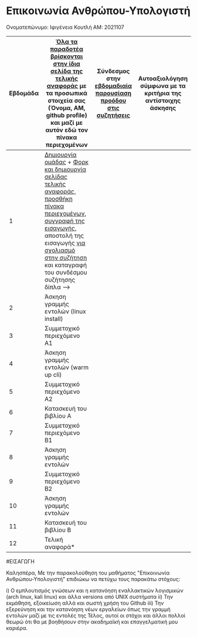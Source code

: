 # Επικοινωνία Ανθρώπου-Υπολογιστή

 Ονοματεπώνυμο: Ιφιγένεια Κουτλή
 ΑΜ: 2021107


| Εβδομάδα | [Όλα τα παραδοτέα βρίσκονται στην ίδια σελίδα της τελικής αναφοράς](https://courses-ionio.github.io/help/deliverables/) με τα προσωπικά στοιχεία σας (Όνομα, ΑΜ, github profile) και μαζί με αυτόν εδώ τον πίνακα περιεχομένων | Σύνδεσμος στην [εβδομαδιαία παρουσίαση προόδου στις συζητήσεις](https://github.com/courses-ionio/help/discussions/categories/show-and-tell) | Αυτοαξιολόγηση σύμφωνα με τα κριτήρια της αντίστοιχης άσκησης |
| --- | --- | --- | --- |
| 1 |  [Δημιουργία ομάδας](https://github.com/courses-ionio/hci/discussions/1794) + [Φορκ και δημιουργία σελίδας τελικής αναφοράς](https://courses-ionio.github.io/help/guide/), [προσθήκη πίνακα περιεχομένων](https://raw.githubusercontent.com/courses-ionio/hci/master/README.md), [συγγραφή της εισαγωγής](https://courses-ionio.github.io/help/intro/), αποστολή της εισαγωγής [για σχολιασμό στην συζήτηση](https://github.com/courses-ionio/help/discussions/categories/show-and-tell) και καταγραφή του συνδέσμου συζήτησης δίπλα --> | | |
| 2 | Άσκηση γραμμής εντολών (linux install) | | |
| 3 | Συμμετοχικό περιεχόμενο A1 | | |
| 4 | Άσκηση γραμμής εντολών (warm up cli) | | |
| 5 | Συμμετοχικό περιεχόμενο A2 | | |
| 6 | Κατασκευή του βιβλίου Α | | |
| 7 | Συμμετοχικό περιεχόμενο B1 | | |
| 8 | Άσκηση γραμμής εντολών | | |
| 9 | Συμμετοχικό περιεχόμενο B2 | | |
| 10 | Άσκηση γραμμής εντολών | | |
| 11 | Κατασκευή του βιβλίου Β | | |
| 12 | Τελική αναφορά* | | |

#ΕΙΣΑΓΩΓΗ

Καλησπέρα,
Με την παρακολούθηση του μαθήματος "Επικοινωνία Ανθρώπου-Υπολογιστή" επιδιώκω να πετύχω τους παρακάτω στόχους:

i) Ο εμπλουτισμός γνώσεων και η κατανόηση εναλλακτικών λογισμικών (arch linux, kali linux) και άλλα versions από UNIX συστήματα
ii) Την εκμάθηση, εξοικείωση αλλά και σωστή χρήση του Github
iii) Την εξερεύνηση και την κατανόηση νέων εργαλείων όπως την γραμμή εντολών μαζί με τις εντολές της
Τέλος, αυτοί οι στόχοι και άλλοι πολλοί θεωρώ ότι θα με βοηθήσουν στην ακαδημαϊκή και επαγγελματική μου καριέρα.
